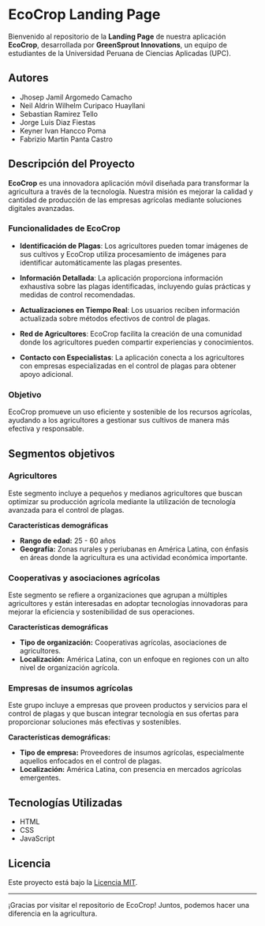 # EcoCrop Landing Page

Bienvenido al repositorio de la **Landing Page** de nuestra aplicación **EcoCrop**, desarrollada por **GreenSprout Innovations**, un equipo de estudiantes de la Universidad Peruana de Ciencias Aplicadas (UPC).

## Autores

* Jhosep Jamil Argomedo Camacho
* Neil Aldrin Wilhelm Curipaco Huayllani
* Sebastian Ramirez Tello
* Jorge Luis Diaz Fiestas
* Keyner Ivan Hancco Poma
* Fabrizio Martin Panta Castro

## Descripción del Proyecto

**EcoCrop** es una innovadora aplicación móvil diseñada para transformar la agricultura a través de la tecnología. Nuestra misión es mejorar la calidad y cantidad de producción de las empresas agrícolas mediante soluciones digitales avanzadas. 

### Funcionalidades de EcoCrop

- **Identificación de Plagas**: Los agricultores pueden tomar imágenes de sus cultivos y EcoCrop utiliza procesamiento de imágenes para identificar automáticamente las plagas presentes.
  
- **Información Detallada**: La aplicación proporciona información exhaustiva sobre las plagas identificadas, incluyendo guías prácticas y medidas de control recomendadas.

- **Actualizaciones en Tiempo Real**: Los usuarios reciben información actualizada sobre métodos efectivos de control de plagas.

- **Red de Agricultores**: EcoCrop facilita la creación de una comunidad donde los agricultores pueden compartir experiencias y conocimientos.

- **Contacto con Especialistas**: La aplicación conecta a los agricultores con empresas especializadas en el control de plagas para obtener apoyo adicional.

### Objetivo

EcoCrop promueve un uso eficiente y sostenible de los recursos agrícolas, ayudando a los agricultores a gestionar sus cultivos de manera más efectiva y responsable.

## Segmentos objetivos
### Agricultores
Este segmento incluye a pequeños y medianos agricultores que buscan optimizar su producción agrícola mediante la utilización de tecnología avanzada para el control de plagas.

**Características demográficas**
- **Rango de edad:** 25 - 60 años
- **Geografía:** Zonas rurales y periubanas en América Latina, con énfasis en áreas donde la agricultura es una actividad económica importante.

### Cooperativas y asociaciones agrícolas
Este segmento se refiere a organizaciones que agrupan a múltiples agricultores y están interesadas en adoptar tecnologías innovadoras para mejorar la eficiencia y sostenibilidad de sus operaciones.

**Características demográficas**
- **Tipo de organización:** Cooperativas agrícolas, asociaciones de agricultores.
- **Localización:** América Latina, con un enfoque en regiones con un alto nivel de organización agrícola.

### Empresas de insumos agrícolas
Este grupo incluye a empresas que proveen productos y servicios para el control de plagas y que buscan integrar tecnología en sus ofertas para proporcionar soluciones más efectivas y sostenibles.

**Características demográficas:**
- **Tipo de empresa:** Proveedores de insumos agrícolas, especialmente aquellos enfocados en el control de plagas.
- **Localización:** América Latina, con presencia en mercados agrícolas emergentes.

## Tecnologías Utilizadas

- HTML
- CSS
- JavaScript

## Licencia
Este proyecto está bajo la [Licencia MIT](https://opensource.org/licenses/MIT).

---

¡Gracias por visitar el repositorio de EcoCrop! Juntos, podemos hacer una diferencia en la agricultura.
